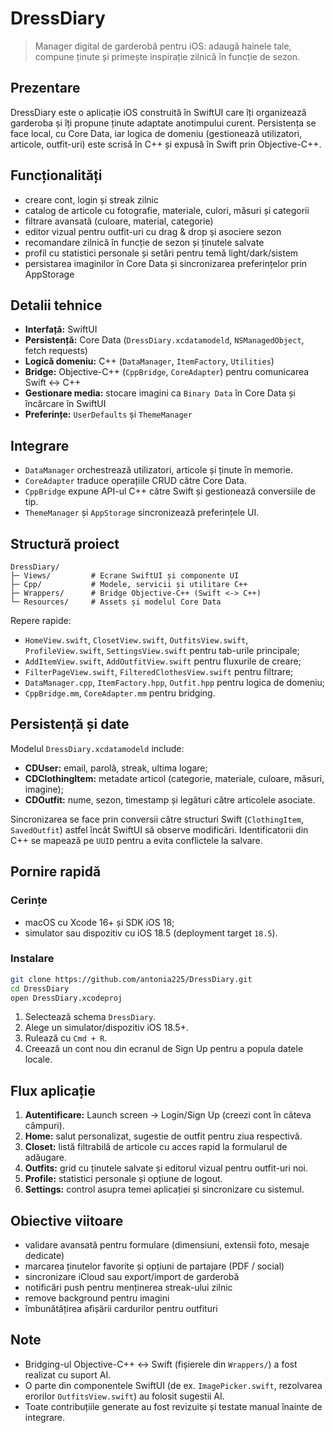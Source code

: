 # DressDiary

> Manager digital de garderobă pentru iOS: adaugă hainele tale, compune ținute și primește inspirație zilnică în funcție de sezon.

## Prezentare
DressDiary este o aplicație iOS construită în SwiftUI care îți organizează garderoba și îți propune ținute adaptate anotimpului curent. Persistența se face local, cu Core Data, iar logica de domeniu (gestionează utilizatori, articole, outfit-uri) este scrisă în C++ și expusă în Swift prin Objective-C++.

## Funcționalități
- creare cont, login și streak zilnic
- catalog de articole cu fotografie, materiale, culori, măsuri și categorii
- filtrare avansată (culoare, material, categorie)
- editor vizual pentru outfit-uri cu drag & drop și asociere sezon
- recomandare zilnică în funcție de sezon și ținutele salvate
- profil cu statistici personale și setări pentru temă light/dark/sistem
- persistarea imaginilor în Core Data și sincronizarea preferințelor prin AppStorage

## Detalii tehnice
- **Interfață:** SwiftUI 
- **Persistență:** Core Data (`DressDiary.xcdatamodeld`, `NSManagedObject`, fetch requests)
- **Logică domeniu:** C++ (`DataManager`, `ItemFactory`, `Utilities`)
- **Bridge:** Objective-C++ (`CppBridge`, `CoreAdapter`) pentru comunicarea Swift ↔ C++
- **Gestionare media:** stocare imagini ca `Binary Data` în Core Data și încărcare în SwiftUI
- **Preferințe:** `UserDefaults` și `ThemeManager`

## Integrare

- `DataManager` orchestrează utilizatori, articole și ținute în memorie.
- `CoreAdapter` traduce operațiile CRUD către Core Data.
- `CppBridge` expune API-ul C++ către Swift și gestionează conversiile de tip.
- `ThemeManager` și `AppStorage` sincronizează preferințele UI.

## Structură proiect
```
DressDiary/
├─ Views/         # Ecrane SwiftUI și componente UI
├─ Cpp/           # Modele, servicii și utilitare C++
├─ Wrappers/      # Bridge Objective-C++ (Swift <-> C++)
└─ Resources/     # Assets și modelul Core Data
```
Repere rapide:
- `HomeView.swift`, `ClosetView.swift`, `OutfitsView.swift`, `ProfileView.swift`, `SettingsView.swift` pentru tab-urile principale;
- `AddItemView.swift`, `AddOutfitView.swift` pentru fluxurile de creare;
- `FilterPageView.swift`, `FilteredClothesView.swift` pentru filtrare;
- `DataManager.cpp`, `ItemFactory.hpp`, `Outfit.hpp` pentru logica de domeniu;
- `CppBridge.mm`, `CoreAdapter.mm` pentru bridging.

## Persistență și date
Modelul `DressDiary.xcdatamodeld` include:
- **CDUser:** email, parolă, streak, ultima logare;
- **CDClothingItem:** metadate articol (categorie, materiale, culoare, măsuri, imagine);
- **CDOutfit:** nume, sezon, timestamp și legături către articolele asociate.

Sincronizarea se face prin conversii către structuri Swift (`ClothingItem`, `SavedOutfit`) astfel încât SwiftUI să observe modificări. Identificatorii din C++ se mapează pe `UUID` pentru a evita conflictele la salvare.

## Pornire rapidă
### Cerințe
- macOS cu Xcode 16+ și SDK iOS 18;
- simulator sau dispozitiv cu iOS 18.5 (deployment target `18.5`).

### Instalare
```bash
git clone https://github.com/antonia225/DressDiary.git
cd DressDiary
open DressDiary.xcodeproj
```
1. Selectează schema `DressDiary`.
2. Alege un simulator/dispozitiv iOS 18.5+.
3. Rulează cu `Cmd + R`.
4. Creează un cont nou din ecranul de Sign Up pentru a popula datele locale.

## Flux aplicație
1. **Autentificare:** Launch screen -> Login/Sign Up (creezi cont în câteva câmpuri).
2. **Home:** salut personalizat, sugestie de outfit pentru ziua respectivă.
3. **Closet:** listă filtrabilă de articole cu acces rapid la formularul de adăugare.
4. **Outfits:** grid cu ținutele salvate și editorul vizual pentru outfit-uri noi.
5. **Profile:** statistici personale și opțiune de logout.
6. **Settings:** control asupra temei aplicației și sincronizare cu sistemul.

## Obiective viitoare
- validare avansată pentru formulare (dimensiuni, extensii foto, mesaje dedicate)
- marcarea ținutelor favorite și opțiuni de partajare (PDF / social)
- sincronizare iCloud sau export/import de garderobă
- notificări push pentru menținerea streak-ului zilnic
- remove background pentru imagini
- îmbunătățirea afișării cardurilor pentru outfituri 

## Note 
- Bridging-ul Objective-C++ ↔ Swift (fișierele din `Wrappers/`) a fost realizat cu suport AI.
- O parte din componentele SwiftUI (de ex. `ImagePicker.swift`, rezolvarea erorilor `OutfitsView.swift`) au folosit sugestii AI.
- Toate contribuțiile generate au fost revizuite și testate manual înainte de integrare.
